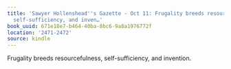 ```yaml
---
title: 'Sawyer Hollenshead''s Gazette - Oct 11: Frugality breeds resourcefulness,
  self-sufficiency, and inven…'
book_uuid: 671e18e7-b464-40ba-8bc6-9a8a1976772f
location: '2471-2472'
source: kindle
---
```


Frugality breeds resourcefulness, self-sufficiency, and invention.